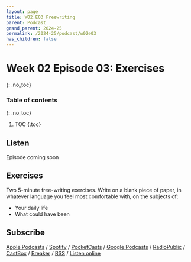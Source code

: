 ```yaml
---
layout: page
title: W02.E03 Freewriting
parent: Podcast
grand_parent: 2024-25
permalink: /2024-25/podcast/w02e03
has_children: false
---
```



# Week 02 Episode 03: Exercises
{: .no_toc}

### Table of contents
{: .no_toc}

1. TOC
{:toc}

## Listen

Episode coming soon

<!--https://creators.spotify.com/pod/show/olliepalmer/episodes/2025-W2E3-Freewriting-e2v0k2l-->
<!--iframe style="border-radius:12px" src="https://open.spotify.com/embed/episode/" width="100%" height="352" frameBorder="0" allowfullscreen="" allow="autoplay; clipboard-write; encrypted-media; fullscreen; picture-in-picture" loading="lazy"></iframe-->

## Exercises

Two 5-minute free-writing exercises. Write on a blank piece of paper, in whatever language you feel most comfortable with, on the subjects of:

- Your daily life
- What could have been

## Subscribe

[Apple Podcasts](https://podcasts.apple.com/gb/podcast/parallel-worlds/id1504529134) / [Spotify](https://open.spotify.com/show/3L3RhKaoqQZoU9fIcLuZjz) / [PocketCasts](https://pca.st/ha20534r) / [Google Podcasts](https://www.google.com/podcasts?feed=aHR0cHM6Ly9hbmNob3IuZm0vcy8xODg0YjAwOC9wb2RjYXN0L3Jzcw%3D%3D) / [RadioPublic](https://radiopublic.com/parallel-worlds-WzVy1K) / [CastBox](https://castbox.fm/channel/id2710471?utm_source=podcaster&utm_medium=dlink&utm_campaign=c_2710471&utm_content=Parallel%20Worlds-CastBox_FM) / [Breaker](https://www.breaker.audio/parallel-worlds) / [RSS](https://anchor.fm/s/1884b008/podcast/rss) / [Listen online](https://anchor.fm/olliepalmer)
